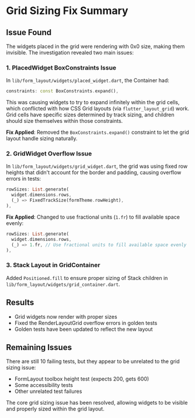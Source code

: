 # Grid Sizing Fix Summary

## Issue Found
The widgets placed in the grid were rendering with 0x0 size, making them invisible. The investigation revealed two main issues:

### 1. PlacedWidget BoxConstraints Issue
In `lib/form_layout/widgets/placed_widget.dart`, the Container had:
```dart
constraints: const BoxConstraints.expand(),
```

This was causing widgets to try to expand infinitely within the grid cells, which conflicted with how CSS Grid layouts (via `flutter_layout_grid`) work. Grid cells have specific sizes determined by track sizing, and children should size themselves within those constraints.

**Fix Applied**: Removed the `BoxConstraints.expand()` constraint to let the grid layout handle sizing naturally.

### 2. GridWidget Overflow Issue
In `lib/form_layout/widgets/grid_widget.dart`, the grid was using fixed row heights that didn't account for the border and padding, causing overflow errors in tests:
```dart
rowSizes: List.generate(
  widget.dimensions.rows, 
  (_) => FixedTrackSize(formTheme.rowHeight),
),
```

**Fix Applied**: Changed to use fractional units (`1.fr`) to fill available space evenly:
```dart
rowSizes: List.generate(
  widget.dimensions.rows, 
  (_) => 1.fr, // Use fractional units to fill available space evenly
),
```

### 3. Stack Layout in GridContainer
Added `Positioned.fill` to ensure proper sizing of Stack children in `lib/form_layout/widgets/grid_container.dart`.

## Results
- Grid widgets now render with proper sizes
- Fixed the RenderLayoutGrid overflow errors in golden tests
- Golden tests have been updated to reflect the new layout

## Remaining Issues
There are still 10 failing tests, but they appear to be unrelated to the grid sizing issue:
- FormLayout toolbox height test (expects 200, gets 600)
- Some accessibility tests
- Other unrelated test failures

The core grid sizing issue has been resolved, allowing widgets to be visible and properly sized within the grid layout.
